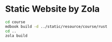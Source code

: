 # Static Website by Zola

```sh
cd course
mdbook build -d ../static/resource/course/rust
cd ..
zola build
```